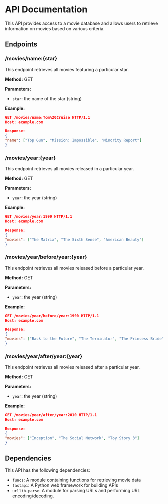 # API Documentation

This API provides access to a movie database and allows users to retrieve information on movies based on various criteria.

## Endpoints

### /movies/name:{star}

This endpoint retrieves all movies featuring a particular star.

**Method:** GET

**Parameters:**
- `star`: the name of the star (string)

**Example:**

```json
GET /movies/name:Tom%20Cruise HTTP/1.1
Host: example.com

Response:
{
"name": ["Top Gun", "Mission: Impossible", "Minority Report"]
}
```


### /movies/year:{year}

This endpoint retrieves all movies released in a particular year.

**Method:** GET

**Parameters:**
- `year`: the year (string)

**Example:**

```json
GET /movies/year:1999 HTTP/1.1
Host: example.com

Response:
{
"movies": ["The Matrix", "The Sixth Sense", "American Beauty"]
}
```


### /movies/year/before/year:{year}

This endpoint retrieves all movies released before a particular year.

**Method:** GET

**Parameters:**
- `year`: the year (string)

**Example:**

```json 
GET /movies/year/before/year:1990 HTTP/1.1
Host: example.com

Response:
{
"movies": ["Back to the Future", "The Terminator", "The Princess Bride"]
}
```


### /movies/year/after/year:{year}

This endpoint retrieves all movies released after a particular year.

**Method:** GET

**Parameters:**
- `year`: the year (string)

**Example:**

```json
GET /movies/year/after/year:2010 HTTP/1.1
Host: example.com

Response:
{
"movies": ["Inception", "The Social Network", "Toy Story 3"]
}
```


## Dependencies

This API has the following dependencies:
- `funcs`: A module containing functions for retrieving movie data
- `fastapi`: A Python web framework for building APIs
- `urllib.parse`: A module for parsing URLs and performing URL encoding/decoding.
